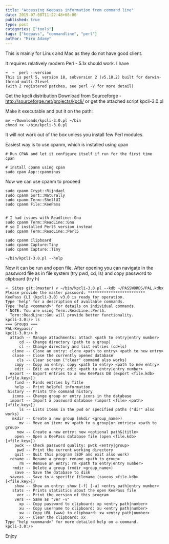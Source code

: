 ```yaml
---
title: "Accessing Keepass information from command line"
date: 2015-07-08T11:22:48+08:00
published: true
type: post
categories: ["tools"]
tags: ["keepass", "commandline", "perl"]
author: "Miro Adamy"
---
```


This is mainly for Linux and Mac as they do not have good client.

It requires relatively modern Perl - 5.1x should work. I have 

```
➜  ~  perl --version
This is perl 5, version 18, subversion 2 (v5.18.2) built for darwin-thread-multi-2level
(with 2 registered patches, see perl -V for more detail)
```

Get the kpcli distribution
Download from Sourceforge - <http://sourceforge.net/projects/kpcli/> or get the attached script kpcli-3.0.pl

Make it executable and put it on the path:

```
mv ~/Downloads/kpcli-3.0.pl ~/bin
chmod +x ~/bin/kpcli-3.0.pl
```

It will not work out of the box unless you install few Perl modules.

Easiest way is to use cpanm, which is installed using cpan

```
# Run CPAN and let it configure itself if run for the first time
cpan
  
# install cpanm using cpan
sudo cpan App::cpanminus
```

Now we can use cpanm to proceed

```
sudo cpanm Crypt::Rijndael
sudo cpanm Sort::Naturally
sudo cpanm Term::ShellUI
sudo cpanm File::KeePass
 
 
# I had issues with Readline::Gnu
sudo cpanm Term::ReadLine::Gnu
# so I installed Perl5 version instead
sudo cpanm Term::ReadLine::Perl5
  
sudo cpanm Clipboard
sudo cpanm Capture:Tiny
sudo cpanm Capture::Tiny
  
~/bin/kpcli-3.0.pl --help
```

Now it can be run and open file. After opening you can navigate in the password file as in file system (try pwd, cd, ls) and copy password to clipboard (try h)

```
➜  Sites git:(master) ✗ ~/bin/kpcli-3.0.pl --kdb ~/PASSWORDS/PAL.kdbx
Please provide the master password: *************************
KeePass CLI (kpcli-3.0) v3.0 is ready for operation.
Type 'help' for a description of available commands.
Type 'help <command>' for details on individual commands.
* NOTE: You are using Term::ReadLine::Perl5.
  Term::ReadLine::Gnu will provide better functionality.
kpcli-3.0:/> ls
=== Groups ===
PAL-Keypass/
kpcli-3.0:/> h
  attach -- Manage attachments: attach <path to entry|entry number>
      cd -- Change directory (path to a group)
      cl -- Change directory and list entries (cd+ls)
   clone -- Clone an entry: clone <path to entry> <path to new entry>
   close -- Close the currently opened database
     cls -- Clear screen ("clear" command also works)
    copy -- Copy an entry: copy <path to entry> <path to new entry>
    edit -- Edit an entry: edit <path to entry|entry number>
  export -- Export entries to a new KeePass DB (export <file.kdb> [<file.key>])
    find -- Finds entries by Title
    help -- Print helpful information
 history -- Prints the command history
   icons -- Change group or entry icons in the database
  import -- Import a password database (import <file> <path> [<file.key>])
      ls -- Lists items in the pwd or specified paths ("dir" also works)
   mkdir -- Create a new group (mkdir <group_name>)
      mv -- Move an item: mv <path to a group|or entries> <path to group>
     new -- Create a new entry: new <optional path&|title>
    open -- Open a KeePass database file (open <file.kdb> [<file.key>])
    pwck -- Check password quality: pwck <entry|group>
     pwd -- Print the current working directory
    quit -- Quit this program (EOF and exit also work)
  rename -- Rename a group: rename <path to group>
      rm -- Remove an entry: rm <path to entry|entry number>
   rmdir -- Delete a group (rmdir <group_name>)
    save -- Save the database to disk
  saveas -- Save to a specific filename (saveas <file.kdb> [<file.key>])
    show -- Show an entry: show [-f] [-a] <entry path|entry number>
   stats -- Prints statistics about the open KeePass file
     ver -- Print the version of this program
    vers -- Same as "ver -v"
      xp -- Copy password to clipboard: xp <entry path|number>
      xu -- Copy username to clipboard: xu <entry path|number>
      xw -- Copy URL (www) to clipboard: xw <entry path|number>
      xx -- Clear the clipboard: xx
Type "help <command>" for more detailed help on a command.
kpcli-3.0:/>
```

Enjoy